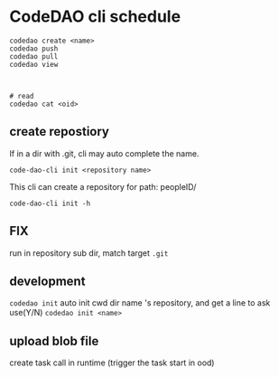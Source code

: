 

# CodeDAO cli schedule


```
codedao create <name>
codedao push
codedao pull
codedao view 



# read
codedao cat <oid>
````

## create repostiory

If in a dir with .git, cli may auto complete the name.

`code-dao-cli init <repository name>`

This cli can create a repository for path: peopleID/<name>


`code-dao-cli init -h`


## FIX
run in repository sub dir, match target `.git`



## development
`codedao init` auto init cwd dir name 's repository,  and get a line to ask use(Y/N) 
`codedao init <name>`


## upload blob file
create task call in runtime (trigger the task start in ood)
